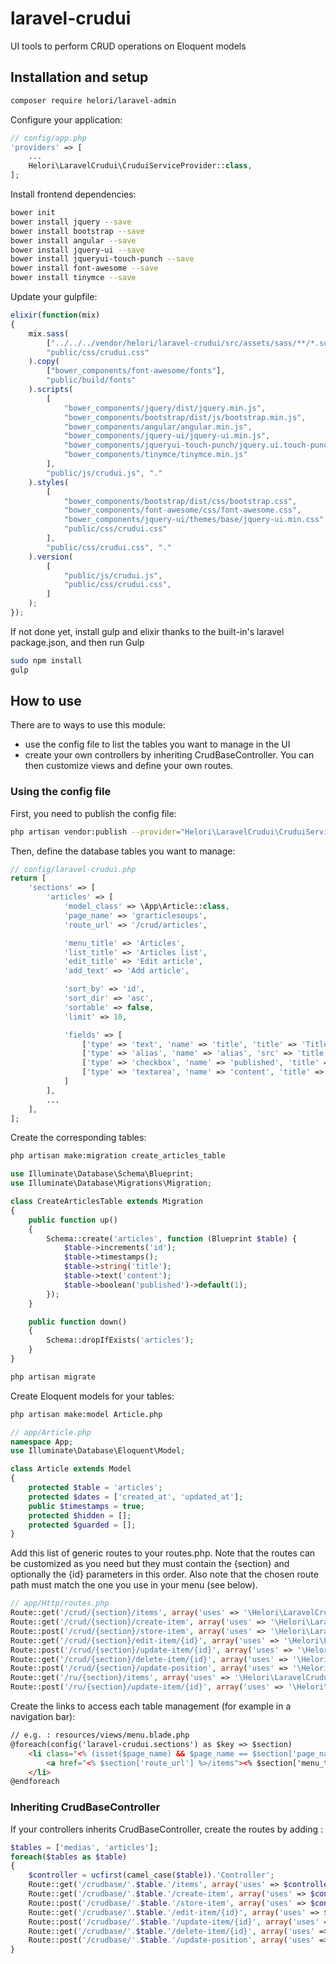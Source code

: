 # laravel-crudui
UI tools to perform CRUD operations on Eloquent models

## Installation and setup

```bash
composer require helori/laravel-admin
```

Configure your application:
```php
// config/app.php
'providers' => [
    ...
    Helori\LaravelCrudui\CruduiServiceProvider::class,
];
```

Install frontend dependencies:
```bash
bower init
bower install jquery --save
bower install bootstrap --save
bower install angular --save
bower install jquery-ui --save
bower install jqueryui-touch-punch --save
bower install font-awesome --save
bower install tinymce --save
```

Update your gulpfile:
```js
elixir(function(mix)
{
    mix.sass(
        ["../../../vendor/helori/laravel-crudui/src/assets/sass/**/*.scss"],
        "public/css/crudui.css"
    ).copy(
        ["bower_components/font-awesome/fonts"],
        "public/build/fonts"
    ).scripts(
        [
            "bower_components/jquery/dist/jquery.min.js",
            "bower_components/bootstrap/dist/js/bootstrap.min.js",
            "bower_components/angular/angular.min.js",
            "bower_components/jquery-ui/jquery-ui.min.js",
            "bower_components/jqueryui-touch-punch/jquery.ui.touch-punch.min.js"
            "bower_components/tinymce/tinymce.min.js"
        ],
        "public/js/crudui.js", "."
    ).styles(
        [
            "bower_components/bootstrap/dist/css/bootstrap.css",
            "bower_components/font-awesome/css/font-awesome.css",
            "bower_components/jquery-ui/themes/base/jquery-ui.min.css",
            "public/css/crudui.css"
        ],
        "public/css/crudui.css", "."
    ).version(
        [
            "public/js/crudui.js",
            "public/css/crudui.css",
        ]
    );
});
```

If not done yet, install gulp and elixir thanks to the built-in's laravel package.json, and then run Gulp
```bash
sudo npm install
gulp
```

## How to use

There are to ways to use this module:
- use the config file to list the tables you want to manage in the UI
- create your own controllers by inheriting CrudBaseController. You can then customize views and define your own routes.

### Using the config file

First, you need to publish the config file:
```bash
php artisan vendor:publish --provider="Helori\LaravelCrudui\CruduiServiceProvider" --tag="config"
```

Then, define the database tables you want to manage:
```php
// config/laravel-crudui.php
return [
    'sections' => [
        'articles' => [
	    	'model_class' => \App\Article::class,
	    	'page_name' => 'grarticlesoups',
	    	'route_url' => '/crud/articles',

	    	'menu_title' => 'Articles',
	    	'list_title' => 'Articles list',
	    	'edit_title' => 'Edit article',
	    	'add_text' => 'Add article',

	    	'sort_by' => 'id',
	    	'sort_dir' => 'asc',
	    	'sortable' => false,
	    	'limit' => 10,

	    	'fields' => [
	            ['type' => 'text', 'name' => 'title', 'title' => 'Title', 'list' => true, 'edit' => true, 'filter' => true],
	            ['type' => 'alias', 'name' => 'alias', 'src' => 'title', 'use_id' => true, 'list' => false, 'edit' => true, 'filter' => false],
	            ['type' => 'checkbox', 'name' => 'published', 'title' => 'Published', 'list' => false, 'edit' => true, 'filter' => false],
	            ['type' => 'textarea', 'name' => 'content', 'title' => 'COntent', 'list' => false, 'edit' => true, 'filter' => false],
	        ]
	    ],
	    ...
    ],  
];
```
Create the corresponding tables:
```bash
php artisan make:migration create_articles_table
```
```php
use Illuminate\Database\Schema\Blueprint;
use Illuminate\Database\Migrations\Migration;

class CreateArticlesTable extends Migration
{
    public function up()
    {
        Schema::create('articles', function (Blueprint $table) {
            $table->increments('id');
            $table->timestamps();
            $table->string('title');
            $table->text('content');
            $table->boolean('published')->default(1);
        });
    }

    public function down()
    {
        Schema::dropIfExists('articles');
    }
}
```
```bash
php artisan migrate
```

Create Eloquent models for your tables:
```bash
php artisan make:model Article.php
```
```php
// app/Article.php
namespace App;
use Illuminate\Database\Eloquent\Model;

class Article extends Model
{
	protected $table = 'articles';
    protected $dates = ['created_at', 'updated_at'];
    public $timestamps = true;
    protected $hidden = [];
    protected $guarded = [];
}
```

Add this list of generic routes to your routes.php.
Note that the routes can be customized as you need but they must contain the {section} and optionally the {id} parameters in this order.
Also note that the chosen route path must match the one you use in your menu (see below).
```php
// app/Http/routes.php
Route::get('/crud/{section}/items', array('uses' => '\Helori\LaravelCrudui\Controllers\CrudController@getItems'));
Route::get('/crud/{section}/create-item', array('uses' => '\Helori\LaravelCrudui\Controllers\CrudController@getCreateItem'));
Route::post('/crud/{section}/store-item', array('uses' => '\Helori\LaravelCrudui\Controllers\CrudController@postStoreItem'));
Route::get('/crud/{section}/edit-item/{id}', array('uses' => '\Helori\LaravelCrudui\Controllers\CrudController@getEditItem'));
Route::post('/crud/{section}/update-item/{id}', array('uses' => '\Helori\LaravelCrudui\Controllers\CrudController@postUpdateItem'));
Route::get('/crud/{section}/delete-item/{id}', array('uses' => '\Helori\LaravelCrudui\Controllers\CrudController@getDeleteItem'));
Route::post('/crud/{section}/update-position', array('uses' => '\Helori\LaravelCrudui\Controllers\CrudController@postUpdatePosition'));
Route::get('/ru/{section}/items', array('uses' => '\Helori\LaravelCrudui\Controllers\CrudSingleController@getItems'));
Route::post('/ru/{section}/update-item/{id}', array('uses' => '\Helori\LaravelCrudui\Controllers\CrudSingleController@postUpdateItem'));
```

Create the links to access each table management (for example in a navigation bar):
```html
// e.g. : resources/views/menu.blade.php
@foreach(config('laravel-crudui.sections') as $key => $section)
    <li class="<% (isset($page_name) && $page_name == $section['page_name']) ? ' active' : '' %>">
        <a href="<% $section['route_url'] %>/items"><% $section['menu_title'] %></a>
    </li>
@endforeach
```


### Inheriting CrudBaseController

If your controllers inherits CrudBaseController, create the routes by adding :
```php
$tables = ['medias', 'articles'];
foreach($tables as $table)
{   
    $controller = ucfirst(camel_case($table)).'Controller';
    Route::get('/crudbase/'.$table.'/items', array('uses' => $controller.'@getItems'));
    Route::get('/crudbase/'.$table.'/create-item', array('uses' => $controller.'@getCreateItem'));
    Route::post('/crudbase/'.$table.'/store-item', array('uses' => $controller.'@postStoreItem'));
    Route::get('/crudbase/'.$table.'/edit-item/{id}', array('uses' => $controller.'@getEditItem'));
    Route::post('/crudbase/'.$table.'/update-item/{id}', array('uses' => $controller.'@postUpdateItem'));
    Route::get('/crudbase/'.$table.'/delete-item/{id}', array('uses' => $controller.'@getDeleteItem'));
    Route::post('/crudbase/'.$table.'/update-position', array('uses' => $controller.'@postUpdatePosition'));
}
```
